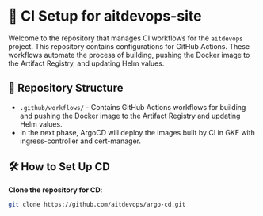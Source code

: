 # 🚀 CI Setup for aitdevops-site

Welcome to the repository that manages CI workflows for the `aitdevops` project. This repository contains configurations for GitHub Actions. These workflows automate the process of building, pushing the Docker image to the Artifact Registry, and updating Helm values.

## 📂 Repository Structure

- `.github/workflows/` - Contains GitHub Actions workflows for building and pushing the Docker image to the Artifact Registry and updating Helm values.
- In the next phase, ArgoCD will deploy the images built by CI in GKE with ingress-controller and cert-manager.

## 🛠️ How to Set Up CD

**Clone the repository for CD**:

```sh
git clone https://github.com/aitdevops/argo-cd.git
